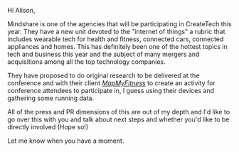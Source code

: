 Hi Alison,

Mindshare is one of the agencies that will be participating in CreateTech this year. They have a new unit devoted to the "internet of things"  a rubric that includes wearable tech for health and fitness, connected cars, connected appliances and homes. This has definitely been one of the hottest topics in tech and business this year and the subject of many mergers and acquisitions among all the top technology companies.

They have proposed to do original research to be delivered at the conference  and with their client  [*MapMyFitness*](http://www.mapmyfitness.com/) to create an activity for conference attendees to participate in, I guess using their devices and gathering some running data.

All of the press and PR dimensions of this are out of my depth and I'd like to go over this with you and talk about next steps and whether you'd like to be directly involved (Hope so!)

Let me know when you have a moment. 